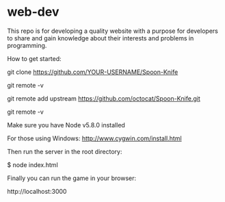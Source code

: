 # web-dev

This repo is for developing a quality website with a purpose for developers to share and gain knowledge about their interests and problems in programming.


How to get started:

git clone https://github.com/YOUR-USERNAME/Spoon-Knife

git remote -v

git remote add upstream https://github.com/octocat/Spoon-Knife.git

git remote -v

Make sure you have Node v5.8.0 installed

For those using Windows: http://www.cygwin.com/install.html

Then run the server in the root directory:

$ node index.html

Finally you can run the game in your browser:

http://localhost:3000
